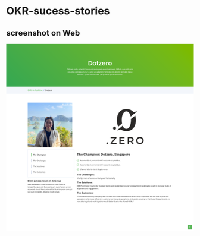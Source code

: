 # OKR-sucess-stories

## screenshot on Web
![screenshot](/screenshots/screencapture-127-0-0-1-5500-sucess-story-html-2023-09-13-09_41_57.png)
